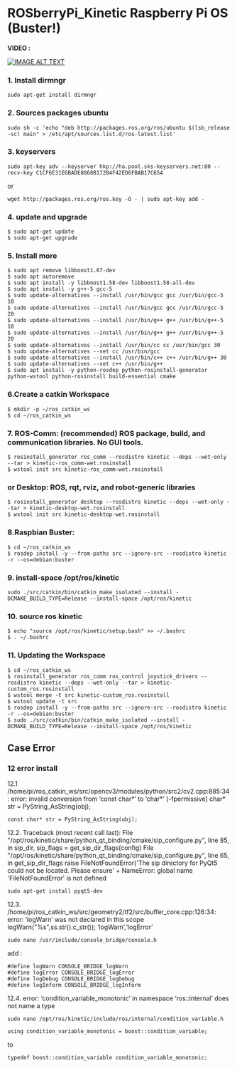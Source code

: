 # ROSberryPi_Kinetic Raspberry Pi OS (Buster!)

**VIDEO :**

[![IMAGE ALT TEXT](https://i9.ytimg.com/vi_webp/vEi3pXprwQU/mqdefault.webp?v=6336f07d&sqp=CNiy3aAG&rs=AOn4CLDVWyQGWSXro0q6dpzgg1Gwo0xU1w)](https://youtu.be/vEi3pXprwQU "Video Title")

### 1. Install dirmngr
```
sudo apt-get install dirmngr
```
### 2. Sources packages ubuntu
```
sudo sh -c 'echo "deb http://packages.ros.org/ros/ubuntu $(lsb_release -sc) main" > /etc/apt/sources.list.d/ros-latest.list'
```
### 3. keyservers
```
sudo apt-key adv --keyserver hkp://ha.pool.sks-keyservers.net:80 --recv-key C1CF6E31E6BADE8868B172B4F42ED6FBAB17C654
```
or
```
wget http://packages.ros.org/ros.key -O - | sudo apt-key add -
```
### 4. update and upgrade
```
$ sudo apt-get update
$ sudo apt-get upgrade
```
### 5. Install more
```
$ sudo apt remove libboost1.67-dev
$ sudo apt autoremove
$ sudo apt install -y libboost1.58-dev libboost1.58-all-dev
$ sudo apt install -y g++-5 gcc-5
$ sudo update-alternatives --install /usr/bin/gcc gcc /usr/bin/gcc-5 10
$ sudo update-alternatives --install /usr/bin/gcc gcc /usr/bin/gcc-5 20
$ sudo update-alternatives --install /usr/bin/g++ g++ /usr/bin/g++-5 10
$ sudo update-alternatives --install /usr/bin/g++ g++ /usr/bin/g++-5 20
$ sudo update-alternatives --install /usr/bin/cc cc /usr/bin/gcc 30
$ sudo update-alternatives --set cc /usr/bin/gcc
$ sudo update-alternatives --install /usr/bin/c++ c++ /usr/bin/g++ 30
$ sudo update-alternatives --set c++ /usr/bin/g++
$ sudo apt install -y python-rosdep python-rosinstall-generator python-wstool python-rosinstall build-essential cmake
```
### 6.Create a catkin Workspace
```
$ mkdir -p ~/ros_catkin_ws
$ cd ~/ros_catkin_ws
```
### 7. ROS-Comm: (recommended) ROS package, build, and communication libraries. No GUI tools.
```
$ rosinstall_generator ros_comm --rosdistro kinetic --deps --wet-only --tar > kinetic-ros_comm-wet.rosinstall
$ wstool init src kinetic-ros_comm-wet.rosinstall
```
### or Desktop: ROS, rqt, rviz, and robot-generic libraries
```
$ rosinstall_generator desktop --rosdistro kinetic --deps --wet-only --tar > kinetic-desktop-wet.rosinstall
$ wstool init src kinetic-desktop-wet.rosinstall
```
### 8.Raspbian Buster:
```
$ cd ~/ros_catkin_ws
$ rosdep install -y --from-paths src --ignore-src --rosdistro kinetic -r --os=debian:buster
```
### 9. install-space /opt/ros/kinetic
```
sudo ./src/catkin/bin/catkin_make_isolated --install -DCMAKE_BUILD_TYPE=Release --install-space /opt/ros/kinetic
```
### 10. source ros kinetic
```
$ echo "source /opt/ros/kinetic/setup.bash" >> ~/.bashrc
$ . ~/.bashrc
```
### 11. Updating the Workspace 
```
$ cd ~/ros_catkin_ws
$ rosinstall_generator ros_comm ros_control joystick_drivers --rosdistro kinetic --deps --wet-only --tar > kinetic-custom_ros.rosinstall
$ wstool merge -t src kinetic-custom_ros.rosinstall
$ wstool update -t src
$ rosdep install -y --from-paths src --ignore-src --rosdistro kinetic -r --os=debian:buster
$ sudo ./src/catkin/bin/catkin_make_isolated --install -DCMAKE_BUILD_TYPE=Release --install-space /opt/ros/kinetic
```

## Case Error

### 12 error install 
12.1 /home/pi/ros_catkin_ws/src/opencv3/modules/python/src2/cv2.cpp:885:34: error: invalid conversion from ‘const char*’ to ‘char*’ [-fpermissive]
     char* str = PyString_AsString(obj);
```
const char* str = PyString_AsString(obj);
```
12.2. Traceback (most recent call last):
  File "/opt/ros/kinetic/share/python_qt_binding/cmake/sip_configure.py", line 85, in <module>
    sip_dir, sip_flags = get_sip_dir_flags(config)
  File "/opt/ros/kinetic/share/python_qt_binding/cmake/sip_configure.py", line 65, in get_sip_dir_flags
    raise FileNotFoundError('The sip directory for PyQt5 could not be located. Please ensure' +
NameError: global name 'FileNotFoundError' is not defined
```
sudo apt-get install pyqt5-dev
```
12.3. /home/pi/ros_catkin_ws/src/geometry2/tf2/src/buffer_core.cpp:126:34: error: ‘logWarn’ was not declared in this scope
     logWarn("%s",ss.str().c_str()); ‘logWarn’,‘logError’
```
sudo nano /usr/include/console_bridge/console.h
```
add :
```
#define logWarn CONSOLE_BRIDGE_logWarn
#define logError CONSOLE_BRIDGE_logError
#define logDebug CONSOLE_BRIDGE_logDebug
#define logInform CONSOLE_BRIDGE_logInform
```
12.4. error: ‘condition_variable_monotonic’ in namespace ‘ros::internal’ does not name a type
```
sudo nano /opt/ros/kinetic/include/ros/internal/condition_variable.h
```
```    
using condition_variable_monotonic = boost::condition_variable;
```
to
```
typedef boost::condition_variable condition_variable_monotonic;
```
